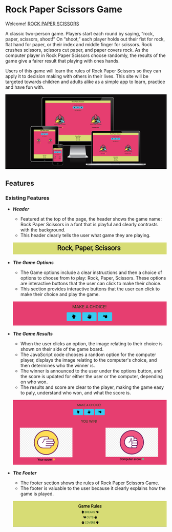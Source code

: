 # Rock Paper Scissors Game

Welcome! [ROCK PAPER SCISSORS](https://shankar2311.github.io/Rock-Paper-Scissor/)

A classic two-person game. Players start each round by saying, “rock, paper, scissors, shoot!” On “shoot,” each player holds out their fist for rock, flat hand for paper, or their index and middle finger for scissors. Rock crushes scissors, scissors cut paper, and paper covers rock. As the computer player in Rock Paper Scissors choose randomly, the results of the game give a fairer result that playing with ones hands.

Users of this game will learn the rules of Rock Paper Scissors so they can apply it to decision making with others in their lives. This site will be targeted towards children and adults alike as a simple app to learn, practice and have fun with.

![responsive](assets/images/responsive.png)

## Features

### Existing Features


- ***Header***
    - Featured at the top of the page, the header shows the game name: Rock Paper Scissors in a font that is playful and clearly contrasts with the background.
    - This header clearly tells the user what game they are playing.

    ![header](assets/images/header.png)

- ***The Game Options***
    - The Game options include a clear instructions and then a choice of options to choose from to play: Rock, Paper, Scissors. These options are interactive buttons that the user can click to make their choice.
    - This section provides interactive buttons that the user can click to make their choice and play the game.

     ![options](assets/images/options.png)

- ***The Game Results***
     - When the user clicks an option, the image relating to their choice is shown on their side of the game board.
     - The JavaScript code chooses a random option for the computer player, displays the image relating to the computer's choice, and then determines who the winner is.
     - The winner is announced to the user under the options button, and the score is updated for either the user or the computer, depending on who won.
     - The results and score are clear to the player, making the game easy to paly, understand who won, and what the score is.

     ![result](assets/images/result.png)

- ***The Footer***
    
    - The footer section shows the rules of Rock Paper Scissors Game.
    - The footer is valuable to the user because it clearly explains how the game is played.

     ![footer](assets/images/footer.png)
